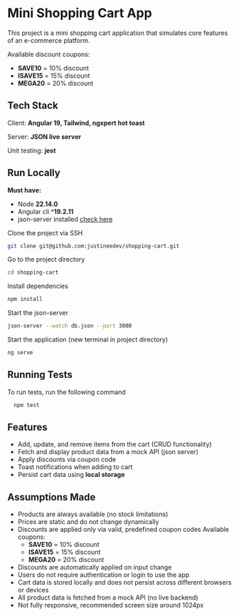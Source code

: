 # Mini Shopping Cart App

This project is a mini shopping cart application that simulates core features of an e-commerce platform.

Available discount coupons:

- **SAVE10** = 10% discount
- **ISAVE15** = 15% discount
- **MEGA20** = 20% discount

## Tech Stack

Client: **Angular 19, Tailwind, ngxpert hot toast**

Server: **JSON live server**

Unit testing: **jest**

## Run Locally

**Must have:**

- Node **22.14.0**
- Angular cli **^19.2.11**
- json-server installed [check here](https://www.geeksforgeeks.org/json-server-setup-and-introduction/)

Clone the project via SSH

```bash
git clone git@github.com:justineedev/shopping-cart.git
```

Go to the project directory

```bash
cd shopping-cart
```

Install dependencies

```bash
npm install
```

Start the json-server

```bash
json-server --watch db.json --port 3000
```

Start the application (new terminal in project directory)

```bash
ng serve
```

## Running Tests

To run tests, run the following command

```bash
  npm test
```



## Features

- Add, update, and remove items from the cart (CRUD functionality)
- Fetch and display product data from a mock API (json server)
- Apply discounts via coupon code
- Toast notifications when adding to cart
- Persist cart data using **local storage**

## Assumptions Made

- Products are always available (no stock limitations)
- Prices are static and do not change dynamically
- Discounts are applied only via valid, predefined coupon codes
  Available coupons:
  - **SAVE10** = 10% discount
  - **ISAVE15** = 15% discount
  - **MEGA20** = 20% discount
- Discounts are automatically applied on input change
- Users do not require authentication or login to use the app
- Cart data is stored locally and does not persist across different browsers or devices
- All product data is fetched from a mock API (no live backend)
- Not fully responsive, recommended screen size around 1024px
